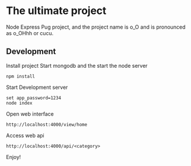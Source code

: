 # The ultimate project

Node Express Pug project, and the project name is o_O and is pronounced as o_OHhh or cucu.

## Development

Install project
Start mongodb and the start the node server
```
npm install
```
Start Development server
```
set app_password=1234
node index
```
Open web interface
```
http://localhost:4000/view/home
```
Access web api
```
http://localhost:4000/api/<category>
```
Enjoy!


